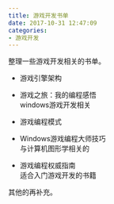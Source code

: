 ```yaml
---
title: 游戏开发书单
date: 2017-10-31 12:47:09
categories:
- 游戏开发
---
```

整理一些游戏开发相关的书单。

- 游戏引擎架构

- 游戏之旅：我的编程感悟  
windows游戏开发相关
- 游戏编程模式

- Windows游戏编程大师技巧  
与计算机图形学相关的

- 游戏编程权威指南  
适合入门游戏开发的书籍

其他的再补充。

